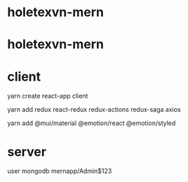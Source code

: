 # holetexvn-mern
# holetexvn-mern

# client

yarn create react-app client

yarn add  redux react-redux redux-actions redux-saga axios

yarn add @mui/material @emotion/react @emotion/styled


# server

user mongodb
mernapp/Admin$123


